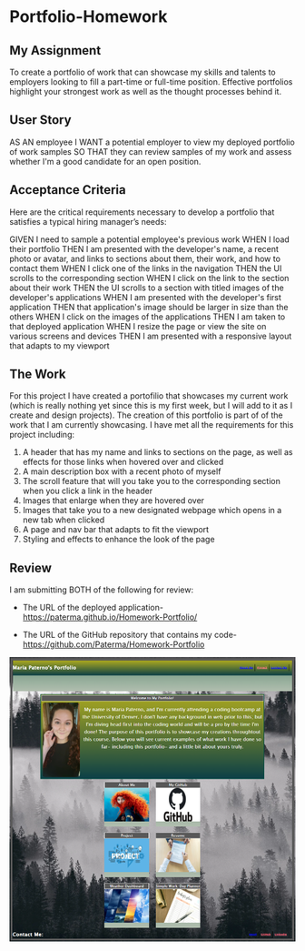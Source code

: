 # Portfolio-Homework

## My Assignment

To create a portfolio of work that can showcase my skills and talents to employers looking to fill a part-time or full-time position. Effective portfolios highlight your strongest work as well as the thought processes behind it. 


## User Story

AS AN employee
I WANT a potential employer to view my deployed portfolio of work samples
SO THAT they can review samples of my work and assess whether I'm a good candidate for an open position.


## Acceptance Criteria

Here are the critical requirements necessary to develop a portfolio that satisfies a typical hiring manager’s needs:

GIVEN I need to sample a potential employee's previous work
WHEN I load their portfolio
THEN I am presented with the developer's name, a recent photo or avatar, and links to sections about them, their work, and how to contact them
WHEN I click one of the links in the navigation
THEN the UI scrolls to the corresponding section
WHEN I click on the link to the section about their work
THEN the UI scrolls to a section with titled images of the developer's applications
WHEN I am presented with the developer's first application
THEN that application's image should be larger in size than the others
WHEN I click on the images of the applications
THEN I am taken to that deployed application
WHEN I resize the page or view the site on various screens and devices
THEN I am presented with a responsive layout that adapts to my viewport


## The Work

For this project I have created a portofilio that showcases my current work (which is really nothing yet since this is my first week, but I will add to it as I create and design projects). The creation of this portfolio is part of of the work that I am currently showcasing. 
I have met all the requirements for this project including:
1) A header that has my name and links to sections on the page, as well as effects for those links when hovered over and clicked
2) A main description box with a recent photo of myself
3) The scroll feature that will you take you to the corresponding section when you click a link in the header
4) Images that enlarge when they are hovered over
5) Images that take you to a new designated webpage which opens in a new tab when clicked
6) A page and nav bar that adapts to fit the viewport
7) Styling and effects to enhance the look of the page

## Review

I am submitting BOTH of the following for review:

* The URL of the deployed application- https://paterma.github.io/Homework-Portfolio/

* The URL of the GitHub repository that contains my code- https://github.com/Paterma/Homework-Portfolio

![Portfolio Screenshot](/Assets/Portfolio-screenshot.PNG)